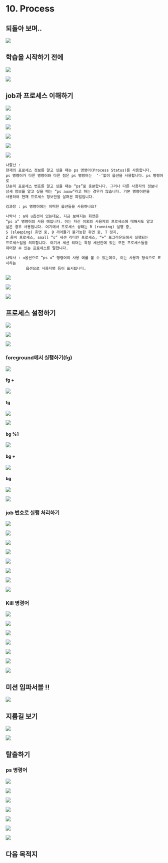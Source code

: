 # 10. Process

## 되돌아 보며.. 

![](../../../.gitbook/assets/image%20%28742%29.png)

## 학습을 시작하기 전에 

![](../../../.gitbook/assets/image%20%28797%29.png)

![](../../../.gitbook/assets/image%20%28849%29.png)

## job과 프로세스 이해하기 

![](../../../.gitbook/assets/image%20%28817%29.png)

![](../../../.gitbook/assets/image%20%28755%29.png)

![](../../../.gitbook/assets/image%20%28810%29.png)

![](../../../.gitbook/assets/image%20%28856%29.png)

![](../../../.gitbook/assets/image%20%28806%29.png)

![](../../../.gitbook/assets/image%20%28746%29.png)

```text
나잘난 : 
현재의 프로세스 정보를 알고 싶을 때는 ps 명령어(Process Status)를 사용합니다. 
ps 명령어가 다른 명령어와 다른 점은 ps 명령어는  ‘-’없이 옵션을 사용합니다. ps 명령어로
단순히 프로세스 번호를 알고 싶을 때는 “ps”로 충분합니다. 그러나 다른 사용자의 정보나 
상세 정보를 알고 싶을 때는 “ps auxw”라고 하는 경우가 많습니다. 기본 명령어만을 
사용하여 현재 프로세스 정보만을 살펴본 파일입니다. 

김과장 : ps 명령어에는 어떠한 옵션들을 사용하나요?

나박사 : a와 u옵션이 있는데요, 지금 보여지는 화면은  
“ps a” 명령어의 사용 예입니다. 이는 자신 이외의 사용자의 프로세스에 대해서도 알고 
싶은 경우 사용됩니다. 여기에서 프로세스 상태는 R (running) 실행 중,
S (sleeping) 휴면 중, D 끼어들기 불가능한 휴면 중, T 정지, 
Z 좀비 프로세스, small “s” 세션 리더인 프로세스, “+” 포그라운드에서 실행되는 
프로세스임을 의미합니다. 여기서 세션 리더는 특정 세션안에 있는 모든 프로세스들을 
제어할 수 있는 프로세스를 말합니다.

나박사 : u옵션으로 “ps u” 명령어의 사용 예를 볼 수 있는데요, 이는 사용자 형식으로 표시하는 
         옵션으로 사용자명 등이 표시됩니다.

```

![](../../../.gitbook/assets/image%20%28768%29.png)

![](../../../.gitbook/assets/image%20%28833%29.png)

![](../../../.gitbook/assets/image%20%28756%29.png)

## 프로세스 설정하기 

![](../../../.gitbook/assets/image%20%28809%29.png)

![](../../../.gitbook/assets/image%20%28748%29.png)

![](../../../.gitbook/assets/image%20%28846%29.png)

### foreground에서 실행하기\(fg\)

![](../../../.gitbook/assets/image%20%28801%29.png)

#### **fg +** 

![](../../../.gitbook/assets/image%20%28747%29.png)

#### fg

![](../../../.gitbook/assets/image%20%28822%29.png)

![](../../../.gitbook/assets/image%20%28852%29.png)

#### bg %1

![](../../../.gitbook/assets/image%20%28855%29.png)

#### bg +

![](../../../.gitbook/assets/image%20%28778%29.png)

#### bg

![](../../../.gitbook/assets/image%20%28847%29.png)

![](../../../.gitbook/assets/image%20%28816%29.png)

### job 번호로 실행 처리하기

![](../../../.gitbook/assets/image%20%28813%29.png)



![](../../../.gitbook/assets/image%20%28767%29.png)

![](../../../.gitbook/assets/image%20%28764%29.png)

![](../../../.gitbook/assets/image%20%28757%29.png)

![](../../../.gitbook/assets/image%20%28786%29.png)

![](../../../.gitbook/assets/image%20%28832%29.png)

![](../../../.gitbook/assets/image%20%28844%29.png)

![](../../../.gitbook/assets/image%20%28777%29.png)



### Kill 명령어 

![](../../../.gitbook/assets/image%20%28824%29.png)

![](../../../.gitbook/assets/image%20%28790%29.png)

![](../../../.gitbook/assets/image%20%28857%29.png)

![](../../../.gitbook/assets/image%20%28781%29.png)

![](../../../.gitbook/assets/image%20%28750%29.png)

![](../../../.gitbook/assets/image%20%28789%29.png)

![](../../../.gitbook/assets/image%20%28758%29.png)

## 미션 임파서블 !! 

![](../../../.gitbook/assets/image%20%28850%29.png)

## 지름길 보기 

![](../../../.gitbook/assets/image%20%28795%29.png)

![](../../../.gitbook/assets/image%20%28760%29.png)

## 탈출하기 

### ps 명령어 

![](../../../.gitbook/assets/image%20%28858%29.png)

![](../../../.gitbook/assets/image%20%28753%29.png)

![](../../../.gitbook/assets/image%20%28780%29.png)

![](../../../.gitbook/assets/image%20%28744%29.png)

![](../../../.gitbook/assets/image%20%28821%29.png)

![](../../../.gitbook/assets/image%20%28788%29.png)

![](../../../.gitbook/assets/image%20%28771%29.png)

## 다음 목적지

